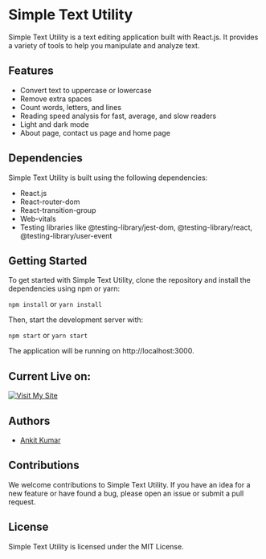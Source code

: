 # Simple Text Utility

Simple Text Utility is a text editing application built with React.js. It provides a variety of tools to help you manipulate and analyze text.

## Features
- Convert text to uppercase or lowercase
- Remove extra spaces
- Count words, letters, and lines
- Reading speed analysis for fast, average, and slow readers
- Light and dark mode
- About page, contact us page and home page

## Dependencies
Simple Text Utility is built using the following dependencies:
- React.js
- React-router-dom
- React-transition-group
- Web-vitals
- Testing libraries like @testing-library/jest-dom, @testing-library/react, @testing-library/user-event

## Getting Started
To get started with Simple Text Utility, clone the repository and install the dependencies using npm or yarn:

`npm install` or `yarn install`


Then, start the development server with:

`npm start` or `yarn start`


The application will be running on http://localhost:3000.

##  Current Live on:
[![Visit My Site](https://www.netlify.com/img/deploy/button.svg)](https://simpletextutility.netlify.app/)

## Authors

- [Ankit Kumar](https://github.com/alpha-alexxx)


## Contributions
We welcome contributions to Simple Text Utility. If you have an idea for a new feature or have found a bug, please open an issue or submit a pull request.

## License
Simple Text Utility is licensed under the MIT License.
